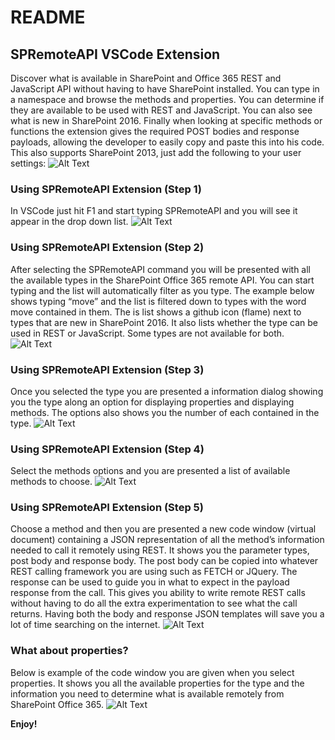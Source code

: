 # README
## SPRemoteAPI VSCode Extension 
 Discover what is available in SharePoint and Office 365 REST and JavaScript API without having to have SharePoint installed. You can type in a namespace and browse the methods and properties. You can determine if they are available to be used with REST and JavaScript. You can also see what is new in SharePoint 2016. Finally when looking at specific methods or functions the extension gives the required POST bodies and response payloads, allowing the developer to easily copy and paste this into his code. This also supports SharePoint 2013, just add the following to your user settings:
 ![Alt Text](https://c2.staticflickr.com/8/7535/27458815184_30d13313c6_o.png)

### Using SPRemoteAPI Extension (Step 1)
In VSCode just hit F1 and start typing SPRemoteAPI and you will see it appear in the drop down list.
![Alt Text](https://c2.staticflickr.com/8/7631/28047195465_b8a1b7d59d_o.png)

### Using SPRemoteAPI Extension (Step 2)
After selecting the SPRemoteAPI command you will be presented with all the available types in the SharePoint Office 365 remote API. You can start typing and the list will automatically filter as you type. The example below shows typing “move” and the list is filtered down to types with the word move contained in them. The is list shows a github icon (flame) next to types that are new in SharePoint 2016. It also lists whether the type can be used in REST or JavaScript. Some types are not available for both.
![Alt Text](https://c2.staticflickr.com/8/7117/27433483154_a2c1cae464_b.jpg)

### Using SPRemoteAPI Extension (Step 3)
Once you selected the type you are presented a information dialog showing you the type along an option for displaying properties and displaying methods. The options also shows you the number of each contained in the type. 
![Alt Text](https://c2.staticflickr.com/8/7334/28047195335_1eaf28fdd8_b.jpg)

### Using SPRemoteAPI Extension (Step 4)
Select the methods options and you are presented a list of available methods to choose.
![Alt Text](https://c2.staticflickr.com/8/7390/28047195515_d8e37fb564_o.png)

### Using SPRemoteAPI Extension (Step 5)
Choose a method and then you are presented a new code window (virtual document) containing a JSON representation of all the method’s information needed to call it remotely using REST. It shows you the parameter types, post body and response body. The post body can be copied into whatever REST calling framework you are using such as FETCH or JQuery. The response can be used to guide you in what to expect in the payload response from the call. This gives you ability to write remote REST calls without having to do all the extra experimentation to see what the call returns. Having both the body and response JSON templates will save you a lot of time searching on the internet.
![Alt Text](https://c2.staticflickr.com/8/7336/27969723211_275dfeb3a5_b.jpg)

### What about properties?
Below is example of the code window you are given when you select properties. It shows you all the available properties for the type and the information you need to determine what is available remotely from SharePoint Office 365.
![Alt Text](https://c2.staticflickr.com/8/7436/27969745441_2a79474539_b.jpg)



**Enjoy!**
